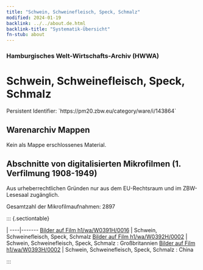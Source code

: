 ```yaml
---
title: "Schwein, Schweinefleisch, Speck, Schmalz"
modified: 2024-01-19
backlink: ../../about.de.html
backlink-title: "Systematik-Übersicht"
fn-stub: about
---
```


### Hamburgisches Welt-Wirtschafts-Archiv (HWWA)

# Schwein, Schweinefleisch, Speck, Schmalz

<div class="hint">Persistent Identifier: `https://pm20.zbw.eu/category/ware/i/143864`</div>







## Warenarchiv Mappen





Kein als Mappe erschlossenes Material.



<a id="filmsections" />

## Abschnitte von digitalisierten Mikrofilmen (1. Verfilmung 1908-1949)

<p>Aus urheberrechtlichen Gründen nur aus dem EU-Rechtsraum und im ZBW-Lesesaal zugänglich.</p>


<p>Gesamtzahl der Mikrofilmaufnahmen: 2897</p>





::: {.sectiontable}

 | 
----|-------
<a class="btn" href="https://pm20.zbw.eu/film/h1/wa/W0391H/0016" rel="nofollow">Bilder auf Film h1/wa/W0391H/0016</a> | Schwein, Schweinefleisch, Speck, Schmalz
<a class="btn" href="https://pm20.zbw.eu/film/h1/wa/W0392H/0002" rel="nofollow">Bilder auf Film h1/wa/W0392H/0002</a> | Schwein, Schweinefleisch, Speck, Schmalz : Großbritannien
<a class="btn" href="https://pm20.zbw.eu/film/h1/wa/W0393H/0002" rel="nofollow">Bilder auf Film h1/wa/W0393H/0002</a> | Schwein, Schweinefleisch, Speck, Schmalz : China


:::
















